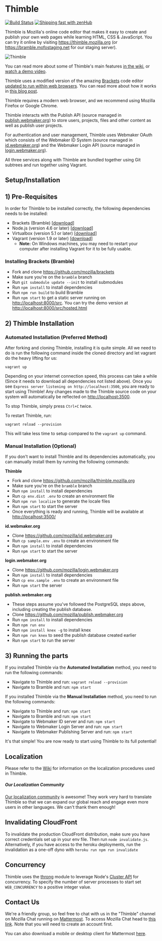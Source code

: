 Thimble
==================

[![Build Status](https://travis-ci.org/mozilla/thimble.mozilla.org.svg)](https://travis-ci.org/mozilla/thimble.mozilla.org)
[![Shipping fast with zenHub](https://raw.githubusercontent.com/ZenHubIO/support/master/zenhub-badge.png)](https://zenhub.com)

Thimble is Mozilla's online code editor that makes it easy to create and publish
your own web pages while learning HTML, CSS & JavaScript.  You can try it online
by visiting https://thimble.mozilla.org (or https://bramble.mofostaging.net for our
staging server).

![Thimble](/screenshots/thimble.png?raw=true "Thimble")

You can read more about some of Thimble's main features [in the wiki](https://github.com/mozilla/thimble.mozilla.org/wiki/Using-Thimble), or [watch a demo video](https://air.mozilla.org/thimble-demo/).

Thimble uses a modified version of the amazing [Brackets](http://brackets.io) code editor
[updated to run within web browsers](https://github.com/mozilla/brackets).  You can read more about
how it works in [this blog post](http://blog.humphd.org/thimble-and-bramble/).

Thimble requires a modern web browser, and we recommend using Mozilla Firefox or Google Chrome.

Thimble interacts with the Publish API (source managed in [publish.webmaker.org](https://github.com/mozilla/publish.webmaker.org)) to store users, projects, files and other content as well as publish user projects.

For authentication and user management, Thimble uses Webmaker OAuth which consists of the Webmaker ID System (source managed in [id.webmaker.org](htps://github.com/mozilla/id.webmaker.org)) and the Webmaker Login API (source managed in [login.webmaker.org](https://github.com/mozilla/login.webmaker.org)).

All three services along with Thimble are bundled together using Git subtrees and run together using Vagrant.

Setup/Installation
--------

## 1) Pre-Requisites
In order for Thimble to be installed correctly, the following dependencies needs to be installed:

- Brackets (Bramble) [[download](https://github.com/mozilla/brackets)]
- Node.js (version 4.6 or later) [[download](https://nodejs.org/en/download/)]
- Virtualbox (version 5.1 or later) [[download](https://www.virtualbox.org/wiki/Downloads)]
- Vagrant (version 1.9 or later) [[download](https://www.vagrantup.com/downloads.html)]
  - __Note:__ On Windows machines, you may need to restart your computer after installing Vagrant for it to be fully usable.

### Installing Brackets (Bramble)
* Fork and clone https://github.com/mozilla/brackets
* Make sure you're on the ``bramble`` branch
* Run ``git submodule update --init`` to install submodules
* Run ``npm install`` to install dependencies
* Run `npm run build` to build Bramble
* Run ``npm start`` to get a static server running on [http://localhost:8000/src](http://localhost:8000/src). You can try the demo version at [http://localhost:8000/src/hosted.html](http://localhost:8000/src/hosted.html)

## 2) Thimble Installation
### Automated Installation (Preferred Method)
After forking and cloning Thimble, installing it is quite simple. All we need to do is run the following command inside the cloned directory and let vagrant do the heavy lifting for us:

```
vagrant up
```

Depending on your internet connection speed, this process can take a while (Since it needs to download all dependencies not listed above).
Once you see `Express server listening on http://localhost:3500`, you are ready to start using Thimble!
Any changes made to the Thimble source code on your system will automatically be reflected on [http://localhost:3500](http://localhost:3500).

To stop Thimble, simply press `Ctrl+C` twice.

To restart Thimble, run:

```
vagrant reload --provision
```

This will take less time to setup compared to the `vagrant up` command.

### Manual Installation (Optional)

If you don't want to install Thimble and its dependencies automatically, you can manually install them by running the following commands:

**Thimble**
* Fork and clone https://github.com/mozilla/thimble.mozilla.org
* Make sure you're on the ``bramble`` branch
* Run ``npm install`` to install dependencies
* Run ``cp env.dist .env`` to create an environment file
* Run ``npm run localize`` to generate the locale files
* Run ``npm start`` to start the server
* Once everything is ready and running, Thimble will be available at [http://localhost:3500/](http://localhost:3500/)

**id.webmaker.org**
* Clone https://github.com/mozilla/id.webmaker.org
* Run ``cp sample.env .env`` to create an environment file
* Run ``npm install`` to install dependencies
* Run ``npm start`` to start the server

**login.webmaker.org**
* Clone https://github.com/mozilla/login.webmaker.org
* Run ``npm install`` to install dependencies
* Run ``cp env.sample .env`` to create an environment file
* Run ``npm start`` the server

**publish.webmaker.org**
* These steps assume you've followed the PostgreSQL steps above, including creating the publish database.
* Clone https://github.com/mozilla/publish.webmaker.org
* Run ``npm install`` to install dependencies
* Run ``npm run env``
* Run ``npm install knex -g`` to install knex
* Run ``npm run knex`` to seed the publish database created earlier
* Run ``npm start`` to run the server


## 3) Running the parts
If you installed Thimble via the **Automated Installation** method, you need to run the following commands:

* Navigate to Thimble and run: ``vagrant reload --provision``
* Navigate to Bramble and run: ``npm start``

If you installed Thimble via the **Manual Installation** method, you need to run the following commands:

* Navigate to Thimble and run: ``npm start``
* Navigate to Bramble and run: ``npm start``
* Navigate to Webmaker ID server and run: ``npm start``
* Navigate to Webmaker Login Server and run: ``npm start``
* Navigate to Webmaker Publishing Server and run: ``npm start``


It's that simple! You are now ready to start using Thimble to its full potential!

Localization
----------------------

Please refer to the [Wiki](https://github.com/mozilla/thimble.mozilla.org/wiki/Localization) for information on the localization procedures used in Thimble.

##### Our Localization Community

[Our localization community](https://pontoon.mozilla.org/projects/thimble/contributors) is awesome! They work very hard to translate Thimble so that we can expand our global reach and engage even more users in other languages. We can't thank them enough!

Invalidating CloudFront
----------------------

To invalidate the production CloudFront distribution, make sure you have correct credentials set up in your env file. Then run `node invalidate.js`. Alternatively, if you have access to the heroku deployments, run the invalidation as a one-off dyno with `heroku run npm run invalidate`

Concurrency
-----------

Thimble uses the [throng](https://www.npmjs.com/package/throng) module to leverage Node's [Cluster API](https://nodejs.org/api/cluster.html) for concurrency. To specify the number of server processes to start set `WEB_CONCURRENCY` to a positive integer value.

Contact Us
-----------

We're a friendly group, so feel free to chat with us in the "Thimble" channel on Mozilla Chat running on [Mattermost](https://about.mattermost.com). To access Mozilla Chat head to [this link]( http://chat.mozillafoundation.org). Note that you will need to create an account first.

You can also download a mobile or desktop client for Mattermost [here](https://about.mattermost.com/download/#mattermostApps).